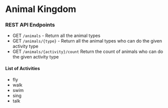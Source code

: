 # Animal Kingdom

### REST API Endpoints
- GET `/animals` - Return all the animal types
- GET `/animals/{type}` - Return all the animal types who can do the given activity type
- GET `/animals/{activity}/count` Return the count of animals who can do the given activity type

#### List of Activities
- fly
- walk
- swim
- sing 
- talk
 